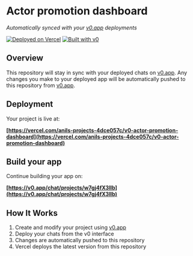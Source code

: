 # Actor promotion dashboard

*Automatically synced with your [v0.app](https://v0.app) deployments*

[![Deployed on Vercel](https://img.shields.io/badge/Deployed%20on-Vercel-black?style=for-the-badge&logo=vercel)](https://vercel.com/anils-projects-4dce057c/v0-actor-promotion-dashboard)
[![Built with v0](https://img.shields.io/badge/Built%20with-v0.app-black?style=for-the-badge)](https://v0.app/chat/projects/w7gj4fX3Ilb)

## Overview

This repository will stay in sync with your deployed chats on [v0.app](https://v0.app).
Any changes you make to your deployed app will be automatically pushed to this repository from [v0.app](https://v0.app).

## Deployment

Your project is live at:

**[https://vercel.com/anils-projects-4dce057c/v0-actor-promotion-dashboard](https://vercel.com/anils-projects-4dce057c/v0-actor-promotion-dashboard)**

## Build your app

Continue building your app on:

**[https://v0.app/chat/projects/w7gj4fX3Ilb](https://v0.app/chat/projects/w7gj4fX3Ilb)**

## How It Works

1. Create and modify your project using [v0.app](https://v0.app)
2. Deploy your chats from the v0 interface
3. Changes are automatically pushed to this repository
4. Vercel deploys the latest version from this repository